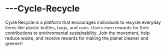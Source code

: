 # ---Cycle-Recycle
Cycle Recycle is a platform that encourages individuals to recycle everyday items like plastic bottles, bags, and cans. Users earn rewards for their contributions to environmental sustainability. Join the movement, help reduce waste, and receive rewards for making the planet cleaner and greener!
